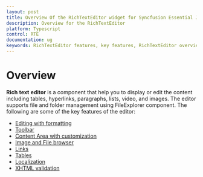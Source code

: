 ```yaml
---
layout: post
title: Overview Of the RichTextEditor widget for Syncfusion Essential JS
description: Overview for the RichTextEditor
platform: Typescript
control: RTE
documentation: ug
keywords: RichTextEditor features, key features, RichTextEditor overview
---
```


# Overview

**Rich** **text** **editor** is a component that help you to display or edit the content including tables, hyperlinks, paragraphs, lists, video, and images. The editor supports file and folder management using FileExplorer component. 
The following are some of the key features of the editor:

*	[Editing with formatting](user-interface)
*	[Toolbar](user-interface)
*	[Content Area with customization](working-with-content)
*	[Image and File browser](image-and-file-browser)
*	[Links](working-with-hyperlinks)
*	[Tables](working-with-tables)
*	[Localization](localization)
*	[XHTML validation](xhtml-validation)




